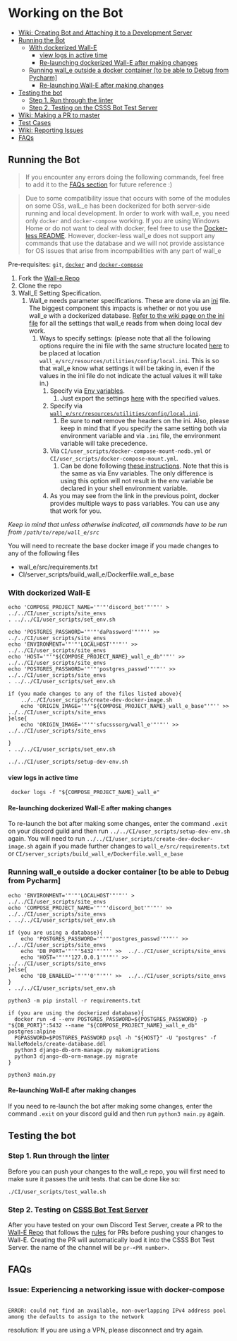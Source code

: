 # Working on the Bot

- [Wiki: Creating Bot and Attaching it to a Development Server](https://github.com/CSSS/wall_e/wiki/2.-Creating-Bot-and-Attaching-it-to-a-Development-Server)  
- [Running the Bot](#running-the-bot)  
  - [With dockerized Wall-E](#with-the-database)
    - [view logs in active time](#with-docker-ized-wall-e)
    - [Re-launching dockerized Wall-E after making changes](#running-wall_e-outside-of-a-docker-container-[to-be-able-to-Debug-from-Pycharm])
  - [Running wall_e outside a docker container [to be able to Debug from Pycharm]](#without-the-database)
    - [Re-launching Wall-E after making changes]()
- [Testing the bot](#testing-the-bot)
  - [Step 1. Run through the linter](#step-1-run-through-the-linter)
  - [Step 2. Testing on the CSSS Bot Test Server](#step-2-testing-on-csss-bot-test-server)
- [Wiki: Making a PR to master](https://github.com/CSSS/wall_e/wiki/3.-Making-a-PR-to-master)  
- [Test Cases](Test_Cases.md)  
- [Wiki: Reporting Issues](https://github.com/CSSS/wall_e/wiki/4.-Reporting-Issues)  
- [FAQs](#faqs)  


## Running the Bot
>If you encounter any errors doing the following commands, feel free to add it to the [FAQs section](#faqs) for future reference :)

> Due to some compatibility issue that occurs with some of the modules on some OSs, walL_e has been dockerized for both server-side running and local development. In order to work with wall_e, you need only `docker` and `docker-compose` working. If you are using Windows Home or do not want to deal with docker, feel free to use the [Docker-less README](Docker-less/README.md). However, docker-less wall_e does not support any commands that use the database and we will not provide assistance for OS issues that arise from incompabilities with any part of wall_e

Pre-requisites: `git`, [`docker`](https://docs.docker.com/install/linux/docker-ce/debian/#set-up-the-repository) and [`docker-compose`](https://docs.docker.com/compose/install/#install-compose)

1. Fork the [Wall-e Repo](https://github.com/CSSS/wall_e.git)  
2. Clone the repo
3. Wall_E Setting Specification.
   1. Wall_e needs parameter specifications. These are done via an [ini](https://en.wikipedia.org/wiki/INI_file) file. The biggest component this impacts is whether or not you use wall_e with a dockerized database. [Refer to the wiki page on the ini file](https://github.com/CSSS/wall_e/wiki/5.-contents-of-local.ini) for all the settings that wall_e reads from when doing local dev work.
      1. Ways to specify settings: (please note that all the following options require the ini file with the same structure located [here](https://github.com/CSSS/wall_e/wiki/5.-contents-of-local.ini) to be placed at location `wall_e/src/resources/utilities/config/local.ini`. This is so that wall_e know what settings it will be taking in, even if the values in the ini file do not indicate the actual values it will take in.)
         1. Specify via [Env variables](https://en.wikipedia.org/wiki/Environment_variable).
            1. Just export the settings [here](https://github.com/CSSS/wall_e/wiki/5.-contents-of-local.ini) with the specified values.
         2. Specify via [`wall_e/src/resources/utilities/config/local.ini`](https://github.com/CSSS/wall_e/wiki/5.-contents-of-local.ini).
            1. Be sure to **not** remove the headers on the ini. Also, please keep in mind that if you specify the same setting both via environment variable and via `.ini` file,  the environment variable will take precedence.
         3. Via `CI/user_scripts/docker-compose-mount-nodb.yml` or `CI/user_scripts/docker-compose-mount.yml`.
            1. Can be done following [these instructions](https://docs.docker.com/compose/environment-variables/#set-environment-variables-in-containers). Note that this is the same as via Env variables. The only difference is using this option will not result in the env variable be declared in your shell environment variable.
         4. As you may see from the link in the previous point, docker provides multiple ways to pass variables. You can use any that work for you.

    
*Keep in mind that unless otherwise indicated, all commands have to be run from `/path/to/repo/wall_e/src`*

You will need to recreate the base docker image if you made changes to any of the following files
 * wall_e/src/requirements.txt
 * CI/server_scripts/build_wall_e/Dockerfile.wall_e_base

### With dockerized Wall-E
```shell
echo 'COMPOSE_PROJECT_NAME='"'"'discord_bot'"'"'' >  ../../CI/user_scripts/site_envs
. ../../CI/user_scripts/set_env.sh

echo 'POSTGRES_PASSWORD='"'"'daPassword'"'"'' >>  ../../CI/user_scripts/site_envs
echo 'ENVIRONMENT='"'"'LOCALHOST'"'"'' >>  ../../CI/user_scripts/site_envs
echo 'HOST='"'"${COMPOSE_PROJECT_NAME}_wall_e_db"'"'' >> ../../CI/user_scripts/site_envs
echo 'POSTGRES_PASSWORD='"'"'postgres_passwd'"'"'' >>  ../../CI/user_scripts/site_envs
. ../../CI/user_scripts/set_env.sh

if (you made changes to any of the files listed above){
    ../../CI/user_scripts/create-dev-docker-image.sh
    echo 'ORIGIN_IMAGE='"'"${COMPOSE_PROJECT_NAME}_wall_e_base"'"'' >>  ../../CI/user_scripts/site_envs
}else{
    echo 'ORIGIN_IMAGE='"'"'sfucsssorg/wall_e'"'"'' >>  ../../CI/user_scripts/site_envs

}
. ../../CI/user_scripts/set_env.sh
 
../../CI/user_scripts/setup-dev-env.sh
````

#### view logs in active time
```shell
 docker logs -f "${COMPOSE_PROJECT_NAME}_wall_e"
```

#### Re-launching dockerized Wall-E after making changes

To re-launch the bot after making some changes, enter the command `.exit` on your discord guild and then run `../../CI/user_scripts/setup-dev-env.sh` again.
You will need to run `../../CI/user_scripts/create-dev-docker-image.sh` again if you made further changes to `wall_e/src/requirements.txt` or `CI/server_scripts/build_wall_e/Dockerfile.wall_e_base`

### Running wall_e outside a docker container [to be able to Debug from Pycharm]
```shell
echo 'ENVIRONMENT='"'"'LOCALHOST'"'"'' >  ../../CI/user_scripts/site_envs
echo 'COMPOSE_PROJECT_NAME='"'"'discord_bot'"'"'' >>  ../../CI/user_scripts/site_envs
. ../../CI/user_scripts/set_env.sh

if (you are using a database){
    echo 'POSTGRES_PASSWORD='"'"'postgres_passwd'"'"'' >>  ../../CI/user_scripts/site_envs
    echo 'DB_PORT='"'"'5432'"'"'' >>  ../../CI/user_scripts/site_envs
    echo 'HOST='"'"'127.0.0.1'"'"'' >>  ../../CI/user_scripts/site_envs
}else{
    echo 'DB_ENABLED='"'"'0'"'"'' >>  ../../CI/user_scripts/site_envs
}
. ../../CI/user_scripts/set_env.sh

python3 -m pip install -r requirements.txt

if (you are using the dockerized database){
  docker run -d --env POSTGRES_PASSWORD=${POSTGRES_PASSWORD} -p "${DB_PORT}":5432 --name "${COMPOSE_PROJECT_NAME}_wall_e_db" postgres:alpine
  PGPASSWORD=$POSTGRES_PASSWORD psql -h "${HOST}" -U "postgres" -f WalleModels/create-database.ddl
  python3 django-db-orm-manage.py makemigrations
  python3 django-db-orm-manage.py migrate
}

python3 main.py
```

#### Re-launching Wall-E after making changes
If you need to re-launch the bot after making some changes, enter the command `.exit` on your discord guild and then run `python3 main.py` again.

## Testing the bot

### Step 1. Run through the [linter](https://en.wikipedia.org/wiki/Lint_%28software%29)

Before you can push your changes to the wall_e repo, you will first need to make sure it passes the unit tests. that can be done like so:

```shell
./CI/user_scripts/test_walle.sh
```

### Step 2. Testing on [CSSS Bot Test Server](https://discord.gg/85bWteC)
After you have tested on your own Discord Test Server, create a PR to the [Wall-E Repo](https://github.com/CSSS/wall_e/pulls) that follows the [rules](https://github.com/CSSS/wall_e/wiki/3.-Making-a-PR-to-master) for PRs before pushing your changes to Wall-E. Creating the PR will automatically load it into the CSSS Bot Test Server. the name of the channel will be `pr-<PR number>`.  

## FAQs  

### Issue: Experiencing a networking issue with docker-compose

```shell

ERROR: could not find an available, non-overlapping IPv4 address pool among the defaults to assign to the network

```
resolution: If you are using a VPN, please disconnect and try again.
